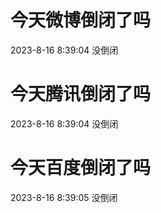 # 今天微博倒闭了吗

2023-8-16 8:39:04 没倒闭

# 今天腾讯倒闭了吗

2023-8-16 8:39:04 没倒闭

# 今天百度倒闭了吗

2023-8-16 8:39:05 没倒闭

